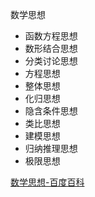 数学思想

* 函数方程思想
* 数形结合思想
* 分类讨论思想
* 方程思想
* 整体思想
* 化归思想
* 隐含条件思想
* 类比思想
* 建模思想
* 归纳推理思想
* 极限思想




[数学思想-百度百科](https://baike.baidu.com/item/%E6%95%B0%E5%AD%A6%E6%80%9D%E6%83%B3)